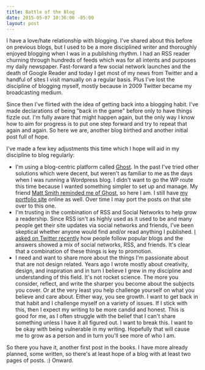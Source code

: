 ```yaml
---
title: Battle of the Blog
date: 2015-05-07 10:36:00 -05:00
layout: post
---
```


I have a love/hate relationship with blogging. I've shared about this before on previous blogs, but I used to be a more disciplined writer and thoroughly enjoyed blogging when I was in a publishing rhythm. I had an RSS reader churning through hundreds of feeds which was for all intents and purposes my daily newspaper. Fast-forward a few social network launches and the death of Google Reader and today I get most of my news from Twitter and a handful of sites I visit manually on a regular basis. Plus I've lost the discipline of blogging myself, mostly because in 2009 Twitter became my broadcasting medium.

Since then I've flirted with the idea of getting back into a blogging habit. I've made declarations of being "back in the game" before only to have things fizzle out. I'm fully aware that might happen again, but the only way I know how to aim for progress is to put one step forward and try to repeat that again and again. So here we are, another blog birthed and another initial post full of hope.

I've made a few key adjustments this time which I hope will aid in my discipline to blog regularly:

* I'm using a blog-centric platform called [Ghost](https://ghost.org/). In the past I've tried other solutions which were decent, but weren't as familiar to me as the days when I was running a Wordpress blog. I didn't want to go the WP route this time because I wanted something simpler to set up and manage. My friend [Matt Smith reminded me of Ghost](https://twitter.com/mds/status/595611830116077568), so here I am. I still have [my portfolio site](http://philcoffman.com/) online as well. Over time I may port the posts on that site over to this one.
* I'm trusting in the combination of RSS and Social Networks to help grow a readership. Since RSS isn't as highly used as it used to be and many people get their site updates via social networks and friends, I've been skeptical whether anyone would find and/or read anything I published. [I asked on Twitter recently](https://twitter.com/philcoffman/status/595588841357979649) how people follow popular blogs and the answers showed a mix of social networks, RSS, and friends. It's clear that a combination of these things is key to promotion.
* I need and want to share more about the things I'm passionate about that are not design related. Years ago I wrote mostly about creativity, design, and inspiration and in turn I believe I grew in my discipline and understanding of this field. It's not rocket science. The more you consider, reflect, and write the sharper you become about the subjects you cover. Or at the very least you help challenge yourself on what you believe and care about. Either way, you see growth. I want to get back in that habit and I challenge myself on a variety of issues. If I stick with this, then I expect my writing to be more candid and honest. This is good for me, as I often struggle with the belief that I can't share something unless I have it all figured out. I want to break this. I want to be okay with being vulnerable in my writing. Hopefully that will cause me to grow as a person and in turn you'll see more of who I am.

So there you have it, another first post in the books. I have more already planned, some written, so there's at least hope of a blog with at least two pages of posts. :) Onward.
